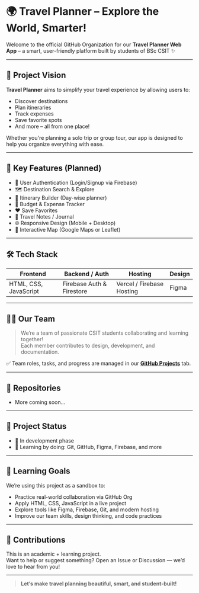 # 🌍 Travel Planner – Explore the World, Smarter!

Welcome to the official GitHub Organization for our **Travel Planner Web App** – a smart, user-friendly platform built by students of BSc CSIT ✨

---

## 🚀 Project Vision

**Travel Planner** aims to simplify your travel experience by allowing users to:
- Discover destinations
- Plan itineraries
- Track expenses
- Save favorite spots
- And more – all from one place!

Whether you're planning a solo trip or group tour, our app is designed to help you organize everything with ease.

---

## 📌 Key Features (Planned)

- 🔐 User Authentication (Login/Signup via Firebase)
- 🗺️ Destination Search & Explore
- 📅 Itinerary Builder (Day-wise planner)
- 🧮 Budget & Expense Tracker
- ❤️ Save Favorites
- 📝 Travel Notes / Journal
- 🌐 Responsive Design (Mobile + Desktop)
- 📍 Interactive Map (Google Maps or Leaflet)

---

## 🛠 Tech Stack

| Frontend | Backend / Auth | Hosting | Design |
|----------|----------------|---------|--------|
| HTML, CSS, JavaScript | Firebase Auth & Firestore | Vercel / Firebase Hosting | Figma |

---

## 🧑‍💻 Our Team

> We’re a team of passionate CSIT students collaborating and learning together!  
> Each member contributes to design, development, and documentation.

✅ Team roles, tasks, and progress are managed in our [**GitHub Projects**](https://github.com/orgs/YOUR_ORG_NAME/projects) tab.

---

## 📂 Repositories

- More coming soon…

---

## 📌 Project Status

- 🔄 In development phase    
- 🧠 Learning by doing: Git, GitHub, Figma, Firebase, and more

---

## 🧠 Learning Goals

We’re using this project as a sandbox to:
- Practice real-world collaboration via GitHub Org
- Apply HTML, CSS, JavaScript in a live project
- Explore tools like Figma, Firebase, Git, and modern hosting
- Improve our team skills, design thinking, and code practices

---

## 🤝 Contributions

This is an academic + learning project.  
Want to help or suggest something? Open an Issue or Discussion — we’d love to hear from you!

---

> **Let’s make travel planning beautiful, smart, and student-built!**
